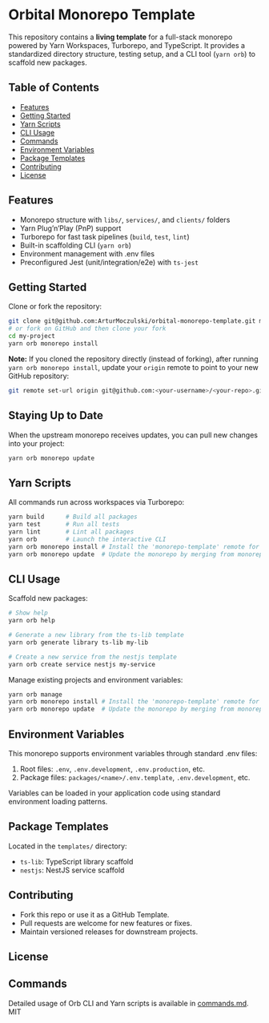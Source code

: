 # Orbital Monorepo Template

This repository contains a **living template** for a full-stack monorepo powered by Yarn Workspaces, Turborepo, and TypeScript. It provides a standardized directory structure, testing setup, and a CLI tool (`yarn orb`) to scaffold new packages.

## Table of Contents

- [Features](#features)
- [Getting Started](#getting-started)
- [Yarn Scripts](#yarn-scripts)
- [CLI Usage](#cli-usage)
- [Commands](#commands)
- [Environment Variables](#environment-variables)
- [Package Templates](#package-templates)
- [Contributing](#contributing)
- [License](#license)

## Features

- Monorepo structure with `libs/`, `services/`, and `clients/` folders
- Yarn Plug’n’Play (PnP) support
- Turborepo for fast task pipelines (`build`, `test`, `lint`)
- Built-in scaffolding CLI (`yarn orb`)
- Environment management with .env files
- Preconfigured Jest (unit/integration/e2e) with `ts-jest`

## Getting Started

Clone or fork the repository:

```bash
git clone git@github.com:ArturMoczulski/orbital-monorepo-template.git my-project
# or fork on GitHub and then clone your fork
cd my-project
yarn orb monorepo install
```

**Note:** If you cloned the repository directly (instead of forking), after running `yarn orb monorepo install`, update your `origin` remote to point to your new GitHub repository:

```bash
git remote set-url origin git@github.com:<your-username>/<your-repo>.git
```

## Staying Up to Date

When the upstream monorepo receives updates, you can pull new changes into your project:

```bash
yarn orb monorepo update
```

## Yarn Scripts

All commands run across workspaces via Turborepo:

```bash
yarn build      # Build all packages
yarn test       # Run all tests
yarn lint       # Lint all packages
yarn orb        # Launch the interactive CLI
yarn orb monorepo install # Install the 'monorepo-template' remote for this repo.
yarn orb monorepo update  # Update the monorepo by merging from monorepo-template remote
```

## CLI Usage

Scaffold new packages:

```bash
# Show help
yarn orb help

# Generate a new library from the ts-lib template
yarn orb generate library ts-lib my-lib

# Create a new service from the nestjs template
yarn orb create service nestjs my-service
```

Manage existing projects and environment variables:

```bash
yarn orb manage
yarn orb monorepo install # Install the 'monorepo-template' remote for this repo.
yarn orb monorepo update  # Update the monorepo by merging from monorepo-template remote
```

## Environment Variables

This monorepo supports environment variables through standard .env files:

1. Root files: `.env`, `.env.development`, `.env.production`, etc.
2. Package files: `packages/<name>/.env.template`, `.env.development`, etc.

Variables can be loaded in your application code using standard environment loading patterns.

## Package Templates

Located in the `templates/` directory:

- `ts-lib`: TypeScript library scaffold
- `nestjs`: NestJS service scaffold

## Contributing

- Fork this repo or use it as a GitHub Template.
- Pull requests are welcome for new features or fixes.
- Maintain versioned releases for downstream projects.

## License

## Commands

Detailed usage of Orb CLI and Yarn scripts is available in [commands.md](commands.md).
MIT

